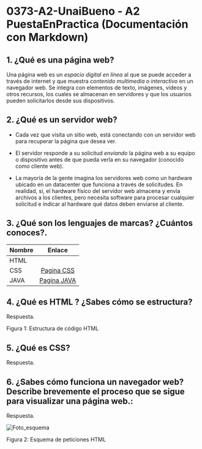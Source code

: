 # 0373-A2-UnaiBueno - A2 PuestaEnPractica (Documentación con Markdown)
## 1. ¿Qué es una página web?

Una página web es un *espacio digital en línea* al que se puede acceder a través de internet y que muestra *contenido multimedia o interactivo* en un navegador web. Se integra con elementos de texto, imágenes, videos y otros recursos, los cuales se almacenan en servidores y que los usuarios pueden solicitarlos desde sus dispositivos.

## 2. ¿Qué es un servidor web?

- Cada vez que visita un sitio web, está conectando con un servidor web para recuperar la página que desea ver. 
- El servidor responde a su solicitud *_enviando_* la página web a su equipo o dispositivo antes de que pueda verla en su navegador (conocido como cliente web).

- La mayoría de la gente imagina los servidores web como un hardware ubicado en un datacenter que funciona a través de solicitudes. En realidad, sí, el hardware físico del servidor web almacena y envía archivos a los clientes, pero necesita software para procesar cualquier solicitud e indicar al hardware qué datos deben enviarse al cliente.


## 3. ¿Qué son los lenguajes de marcas? ¿Cuántos conoces?. 

|Nombre | Enlace |
|----------| :----------:
|HTML | |[Pagina HTML](https://www.hostinger.es/tutoriales/que-es-html "Pagina HTML")|
|CSS |[Pagina CSS](https://blog.hubspot.es/website/que-es-css "Pagina CSS")|
|JAVA |[Pagina JAVA](https://developer.mozilla.org/es/docs/Learn/JavaScript/First_steps/What_is_JavaScript "Pagina JAVA")|



## 4. ¿Qué es HTML ? ¿Sabes cómo se estructura?

Respuesta.


Figura 1: Estructura de código HTML


## 5. ¿Qué es CSS?

Respuesta.


## 6. ¿Sabes cómo funciona un navegador web? Describe brevemente el proceso que se sigue para visualizar una página web.:

Respuesta.

![Foto_esquema](https://github.com/UnaiBuenoBravo/0373-A2-UnaiBueno/blob/main/Captura%20de%20pantalla%202024-10-10%20103155.png")


Figura 2: Esquema de peticiones HTML


